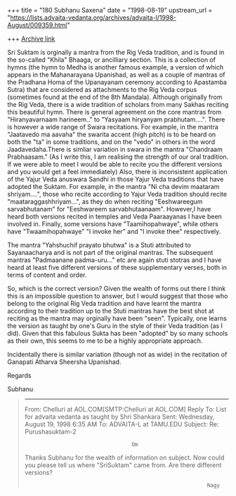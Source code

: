 +++
title = "180 Subhanu Saxena"
date = "1998-08-19"
upstream_url = "https://lists.advaita-vedanta.org/archives/advaita-l/1998-August/009359.html"

+++
[Archive link](https://lists.advaita-vedanta.org/archives/advaita-l/1998-August/009359.html)

Sri Suktam is orginally a mantra from the Rig Veda tradition, and is
found in the so-called "Khila" Bhaaga, or ancilliary section.  This is a
collection of hymns (the hymn to Medha is another famous example, a
version of which appears in the Mahanarayana Upanishad, as well as a
couple of mantras of the Pradhana Homa of the Upanayanam ceremony
according to Apastamba Sutra) that are considered as attachments to the
Rig Veda corpus (sometimes found at the end of the 8th Mandala).
Although originally from the Rig Veda, there is a wide tradition of
scholars from many Sakhas reciting this beautiful hymn.   There is
general agreement on the core mantras from "Hiranyavarnaam harineem.."
to "Yasyaam hiryanyam prabhutam....".  There is however a wide range of
Swara recitations. For example, in the mantra "Jaatavedo ma aavaha" the
swarita accent (high pitch) is to be heard on both the "ta" in some
traditions, and on the "vedo" in others in the word Jaadavedaha.There is
simliar variation in swara in the mantra "Chandraam Prabhaasam." (As I
write this, I am realising the strength of our oral tradition. If we
were able to meet I would be able to recite you the different versions
and you would get a feel immediately) Also, there is inconsistent
application of the Yajur Veda anuswara Sandhi in those Yajur Veda
traditions that have adopted the Suktam. For example, in the mantra "Ni
cha devim maataram shriyam....", those who recite according to Yajur
Veda tradition should recite "maataraggashhriyam...", as they do when
reciting "Eeshwareegum sarvabhutanam" for "Eeshwareem sarvabhutaanaam".
However,I have heard both versions recited in temples and Veda
Paaraayanas I have been involved in. Finally, some versions have
"Taamihopahwaye", while others have "Twaamihopahwaye" "I invoke her" and
"I invoke thee" respectively.

The mantra "Yahshuchif prayato bhutwa" is a Stuti attributed to
Sayanaacharya and is not part of the original mantras.  The subsequent
mantras "Padmaanane padma-uru..." etc are again stuti stotras and I have
heard at least five different versions of these supplementary verses,
both in terms of content and order.

So, which is the correct version? Given the wealth of forms out there I
think this is an impossible question to answer, but I would suggest that
those who belong to the original Rig Veda tradition and have learnt the
mantra according to their tradition up to the Stuti mantras have the
best shot at reciting as the mantra may orginally have been "seen".
Typically, one learns the version as taught by one's Guru in the style
of their Veda tradition (as I did). Given that this fabulous Sukta has
been "adopted" by so many schools as their own, this seems to me to be a
highly appropriate approach.

Incidentally there is similar variation (though not as wide) in the
recitation of Ganapati Atharva Sheersha Upanishad.


Regards

Subhanu







> ----------
> From:         Chelluri at AOL.COM[SMTP:Chelluri at AOL.COM]
> Reply To:     List for advaita vedanta as taught by Shri Shankara
> Sent:         Wednesday, August 19, 1998 6:35 AM
> To:   ADVAITA-L at TAMU.EDU
> Subject:      Re: Purushasuktam-2
>
>                                       Om
>
> Thanks Subhanu for the wealth of information on subject.
> Now could you please tell us where "SriSuktam" came from.  Are there
> different
> versions?
>
>                                                               Nagy
>

